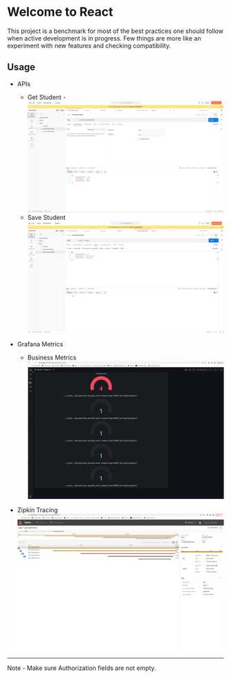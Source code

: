 # Welcome to React

This project is a benchmark for most of the best practices one should follow when active development is in progress. Few
things are more like an experiment with new features and checking compatibility.

## Usage

- APIs
    - Get Student -   
      ![img.png](img.png)
    - Save Student
      ![img_1.png](img_1.png)

- Grafana Metrics
    - Business Metrics
      ![img_2.png](img_2.png)

- Zipkin Tracing
  ![img_3.png](img_3.png)

-------
Note - Make sure Authorization fields are not empty.